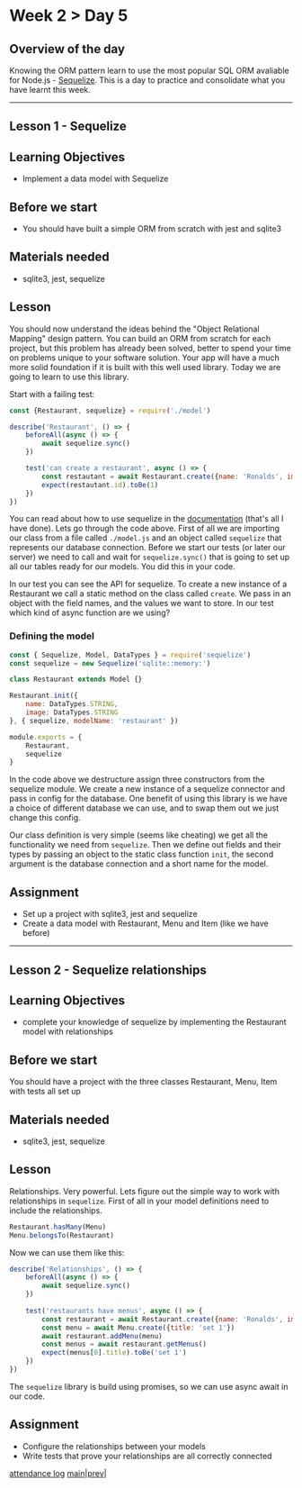 # Week 2 > Day 5

## Overview of the day

Knowing the ORM pattern learn to use the most popular SQL ORM avaliable for Node.js - [Sequelize](https://www.npmjs.com/package/sequelize). This is a day to practice and consolidate what you have learnt this week.

----

## Lesson 1 - Sequelize

## Learning Objectives

* Implement a data model with Sequelize

## Before we start

* You should have built a simple ORM from scratch with jest and sqlite3

## Materials needed

* sqlite3, jest, sequelize

## Lesson

You should now understand the ideas behind the "Object Relational Mapping" design pattern. You can build an ORM from scratch for each project, but this problem has already been solved, better to spend your time on problems unique to your software solution. Your app will have a much more solid foundation if it is built with this well used library. Today we are going to learn to use this library.

Start with a failing test:

```javascript
const {Restaurant, sequelize} = require('./model')

describe('Restaurant', () => {
    beforeAll(async () => {
        await sequelize.sync()
    })

    test('can create a restaurant', async () => {
        const restautant = await Restaurant.create({name: 'Ronalds', image: 'http://some.image.url'})
        expect(restautant.id).toBe(1)
    })
})
```
You can read about how to use sequelize in the [documentation](https://sequelize.org/master/) (that's all I have done). Lets go through the code above. First of all we are importing our class from a file called `./model.js` and an object called `sequelize` that represents our database connection. Before we start our tests (or later our server) we need to call and wait for `sequelize.sync()` that is going to set up all our tables ready for our models. You did this in your code.

In our test you can see the API for sequelize. To create a new instance of a Restaurant we call a static method on the class called `create`. We pass in an object with the field names, and the values we want to store. In our test which kind of async function are we using?

### Defining the model

```javascript
const { Sequelize, Model, DataTypes } = require('sequelize')
const sequelize = new Sequelize('sqlite::memory:')

class Restaurant extends Model {}

Restaurant.init({
    name: DataTypes.STRING,
    image: DataTypes.STRING
}, { sequelize, modelName: 'restaurant' })

module.exports = {
    Restaurant,
    sequelize
}
```
In the code above we destructure assign three constructors from the sequelize module. We create a new instance of a sequelize connector and pass in config for the database. One benefit of using this library is we have a choice of different database we can use, and to swap them out we just change this config.

Our class definition is very simple (seems like cheating) we get all the functionality we need from `sequelize`. Then we define out fields and their types by passing an object to the static class function `init`, the second argument is the database connection and a short name for the model.

## Assignment

* Set up a project with sqlite3, jest and sequelize
* Create a data model with Restaurant, Menu and Item (like we have before)

----

## Lesson 2 - Sequelize relationships

## Learning Objectives

* complete your knowledge of sequelize by implementing the Restaurant model with relationships

## Before we start

You should have a project with the three classes Restaurant, Menu, Item with tests all set up

## Materials needed

* sqlite3, jest, sequelize

## Lesson

Relationships. Very powerful. Lets figure out the simple way to work with relationships in `sequelize`. First of all in your model definitions need to include the relationships.

```javascript
Restaurant.hasMany(Menu)
Menu.belongsTo(Restaurant)
```
Now we can use them like this:
```javascript
describe('Relationships', () => {
    beforeAll(async () => {
        await sequelize.sync()
    })
    
    test('restaurants have menus', async () => {
        const restaurant = await Restaurant.create({name: 'Ronalds', image: 'http://some.image.url'})
        const menu = await Menu.create({title: 'set 1'})
        await restaurant.addMenu(menu)
        const menus = await restaurant.getMenus()
        expect(menus[0].title).toBe('set 1')
    })
})
```
The `sequelize` library is build using promises, so we can use async await in our code.

## Assignment

* Configure the relationships between your models
* Write tests that prove your relationships are all correctly connected

[attendance log](https://applied.whitehat.org.uk/mod/questionnaire/complete.php?id=6702)
[main](/swe)|[prev](/swe/bootcamp/wk2/day4.html)|